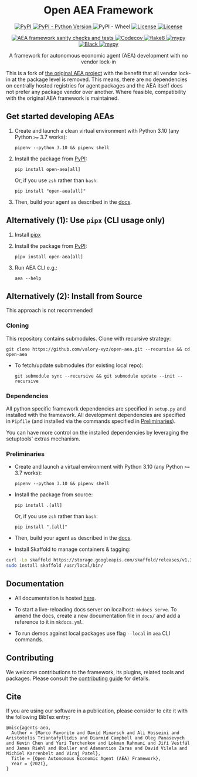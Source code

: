 <h1 align="center">
    <b>Open AEA Framework</b>
</h1>

<p align="center">
  <a href="https://pypi.org/project/open-aea/">
    <img alt="PyPI" src="https://img.shields.io/pypi/v/open-aea">
  </a>
  <a href="https://pypi.org/project/open-aea/">
    <img alt="PyPI - Python Version" src="https://img.shields.io/pypi/pyversions/open-aea">
  </a>
  <a>
    <img alt="PyPI - Wheel" src="https://img.shields.io/pypi/wheel/open-aea">
  </a>
  <a href="https://github.com/valory-xyz/open-aea/blob/main/LICENSE">
    <img alt="License" src="https://img.shields.io/pypi/l/open-aea">
  </a>
  <a href="https://pypi.org/project/open-aea/">
    <img alt="License" src="https://img.shields.io/pypi/dm/open-aea">
  </a>
</p>
<p align="center">
  <a href="https://github.com/valory-xyz/open-aea/workflows/AEA%20framework%20sanity%20checks%20and%20tests">
    <img alt="AEA framework sanity checks and tests" src="https://github.com/valory-xyz/open-aea/workflows/AEA%20framework%20sanity%20checks%20and%20tests/badge.svg?branch=main">
  </a>
  <a href="">
    <img alt="Codecov" src="https://img.shields.io/codecov/c/github/valory-xyz/open-aea">
  </a>
  <a href="https://img.shields.io/badge/lint-flake8-blueviolet">
    <img alt="flake8" src="https://img.shields.io/badge/lint-flake8-yellow" >
  </a>
  <a href="https://github.com/python/mypy">
    <img alt="mypy" src="https://img.shields.io/badge/static%20check-mypy-blue">
  </a>
  <a href="https://github.com/psf/black">
    <img alt="Black" src="https://img.shields.io/badge/code%20style-black-black">
  </a>
  <a href="https://github.com/PyCQA/bandit">
    <img alt="mypy" src="https://img.shields.io/badge/security-bandit-lightgrey">
  </a>
</p>

<p align="center">
A framework for autonomous economic agent (AEA) development with no vendor lock-in
</p>

This is a fork of <a href="https://github.com/fetchai/agents-aea">the original AEA project</a> with the benefit that all vendor lock-in at the package level is removed. This means, there are no dependencies on centrally hosted registries for agent packages and the AEA itself does not prefer any package vendor over another. Where feasible, compatibility with the original AEA framework is maintained.

## Get started developing AEAs

1. Create and launch a clean virtual environment with Python 3.10 (any Python `>=` 3.7 works):

       pipenv --python 3.10 && pipenv shell

2. Install the package from [PyPI](https://pypi.org/project/open-aea/):

       pip install open-aea[all]

    Or, if you use `zsh` rather than `bash`:

       pip install "open-aea[all]"

3. Then, build your agent as described in the [docs](https://open-aea.docs.autonolas.tech/).

## Alternatively (1): Use `pipx` (CLI usage only)

1. Install [pipx](https://github.com/pipxproject/pipx)

2. Install the package from [PyPI](https://pypi.org/project/aea/):

       pipx install open-aea[all]

3. Run AEA CLI e.g.:

       aea --help

## Alternatively (2): Install from Source

This approach is not recommended!

### Cloning

This repository contains submodules. Clone with recursive strategy:

    git clone https://github.com/valory-xyz/open-aea.git --recursive && cd open-aea

- To fetch/update submodules (for existing local repo):

      git submodule sync --recursive && git submodule update --init --recursive

### Dependencies

All python specific framework dependencies are specified in `setup.py` and installed with the framework. All development dependencies are specified in `Pipfile` (and installed via the commands specified in [Preliminaries](#preliminaries)).

You can have more control on the installed dependencies by leveraging the setuptools' extras mechanism.

### Preliminaries

- Create and launch a virtual environment with Python 3.10 (any Python `>=` 3.7 works):

      pipenv --python 3.10 && pipenv shell

- Install the package from source:

      pip install .[all]

    Or, if you use `zsh` rather than `bash`:

      pip install ".[all]"

- Then, build your agent as described in the [docs](https://open-aea.docs.autonolas.tech/).

- Install Skaffold to manage containers & tagging:

```bash
curl -Lo skaffold https://storage.googleapis.com/skaffold/releases/v1.39.0/skaffold-linux-amd64 && \
sudo install skaffold /usr/local/bin/
```
## Documentation

- All documentation is hosted [here](https://open-aea.docs.autonolas.tech/).

- To start a live-reloading docs server on localhost: `mkdocs serve`. To amend the docs, create a new documentation file in `docs/` and add a reference to it in `mkdocs.yml`.

- To run demos against local packages use flag `--local` in `aea` CLI commands.

## Contributing

We welcome contributions to the framework, its plugins, related tools and packages. Please consult the [contributing guide](https://github.com/valory-xyz/open-aea/blob/main/CONTRIBUTING.md) for details.

## Cite

If you are using our software in a publication, please
consider to cite it with the following BibTex entry:

```
@misc{agents-aea,
  Author = {Marco Favorito and David Minarsch and Ali Hosseini and Aristotelis Triantafyllidis and Diarmid Campbell and Oleg Panasevych and Kevin Chen and Yuri Turchenkov and Lokman Rahmani and Jiří Vestfál and James Riehl and 8baller and Adamantios Zaras and David Vilela and Michiel Karrenbelt and Viraj Patel},
  Title = {Open Autonomous Economic Agent (AEA) Framework},
  Year = {2021},
}
```
